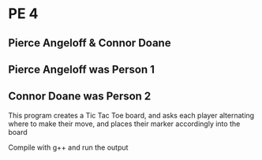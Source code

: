 # PE 4
## Pierce Angeloff & Connor Doane

## Pierce Angeloff was Person 1
## Connor Doane was Person 2

This program creates a Tic Tac Toe board, and asks each player alternating where to make their move, and places their marker accordingly into the board

Compile with g++ and run the output